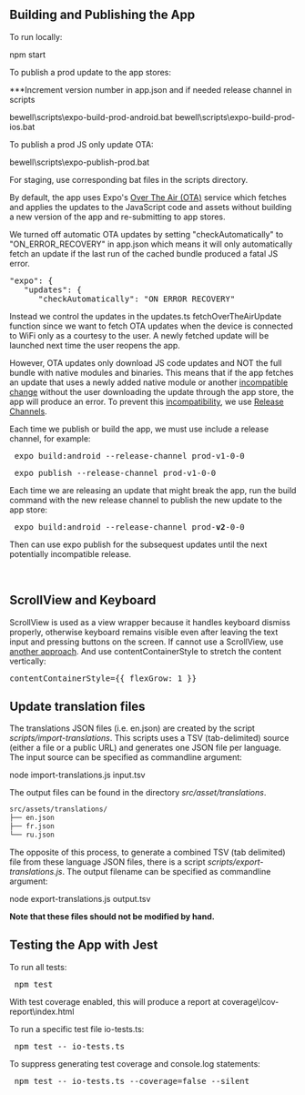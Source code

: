 <h2>Building and Publishing the App</h2>

To run locally:

npm start

To publish a prod update to the app stores:

***Increment version number in app.json and if needed release channel in scripts

bewell\scripts\expo-build-prod-android.bat 
bewell\scripts\expo-build-prod-ios.bat

To publish a prod JS only update OTA:

bewell\scripts\expo-publish-prod.bat 

For staging, use corresponding bat files in the scripts directory.

By default, the app uses Expo's [Over The Air (OTA)](https://docs.expo.io/guides/configuring-ota-updates/) service which fetches and applies the updates to the JavaScript code and assets without building a new version of the app and re-submitting to app stores.

We turned off automatic OTA updates by setting "checkAutomatically" to "ON_ERROR_RECOVERY" in app.json which means it will only automatically fetch an update if the last run of the cached bundle produced a fatal JS error.

<pre>
"expo": {
   "updates": {
      "checkAutomatically": "ON_ERROR_RECOVERY"
</pre>

Instead we control the updates in the updates.ts fetchOverTheAirUpdate function since we want to fetch OTA updates when the device is connected to WiFi only as a courtesy to the user. A newly fetched update will be launched next time the user reopens the app.

However, OTA updates only download JS code updates and NOT the full bundle with native modules and binaries. This means that if the app fetches an update that uses a newly added native module or another [incompatible change](https://docs.expo.io/workflow/publishing/#limitations) without the user downloading the update through the app store, the app will produce an error. To prevent this [incompatibility](https://docs.expo.io/bare/updating-your-app/#update-compatibility), we use [Release Channels](https://docs.expo.io/bare/updating-your-app/#release-channels).

Each time we publish or build the app, we must use include a release channel, for example:
<pre> expo build:android --release-channel prod-v1-0-0</pre>
<pre> expo publish --release-channel prod-v1-0-0</pre>

Each time we are releasing an update that might break the app, run the build command with the new release channel to publish the new update to the app store:

<pre> expo build:android --release-channel prod-<b>v2</b>-0-0</pre>

Then can use expo publish for the subsequest updates until the next potentially incompatible release. 

</br>

<h2>ScrollView and Keyboard</h2>

ScrollView is used as a view wrapper because it handles keyboard dismiss properly, otherwise keyboard remains visible even after leaving the text input and pressing buttons on the screen. If cannot use a ScrollView, use [another approach](https://stackoverflow.com/questions/29685421/hide-keyboard-in-react-native). And use contentContainerStyle to stretch the content vertically:


<pre>contentContainerStyle={{ flexGrow: 1 }}</pre>

## Update translation files

The translations JSON files (i.e. en.json) are created by the script *scripts/import-translations*.
This scripts uses a TSV (tab-delimited) source (either a file or a public URL) and
generates one JSON file per language. The input source can be specified as commandline argument:

node import-translations.js input.tsv

The output files can be found in the directory *src/asset/translations*.

```txt
src/assets/translations/
├── en.json
├── fr.json
└── ru.json
```

The opposite of this process, to generate a combined TSV (tab delimited) file from these language JSON files, 
there is a script *scripts/export-translations.js*. The output filename can be specified as commandline argument:

node export-translations.js output.tsv

**Note that these files should not be modified by hand.** 

<h2>Testing the App with Jest</h2>

To run all tests:

<pre> npm test </pre>

With test coverage enabled, this will produce a report at coverage\lcov-report\index.html

To run a specific test file io-tests.ts: 

<pre> npm test -- io-tests.ts </pre>

To suppress generating test coverage and console.log statements:

<pre> npm test -- io-tests.ts --coverage=false --silent </pre>